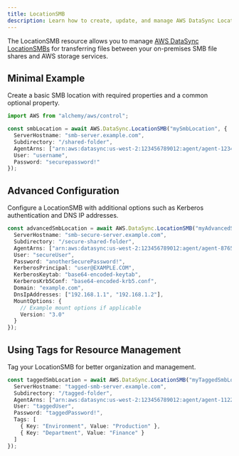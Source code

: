 ```yaml
---
title: LocationSMB
description: Learn how to create, update, and manage AWS DataSync LocationSMBs using Alchemy Cloud Control.
---
```



The LocationSMB resource allows you to manage [AWS DataSync LocationSMBs](https://docs.aws.amazon.com/datasync/latest/userguide/) for transferring files between your on-premises SMB file shares and AWS storage services.

## Minimal Example

Create a basic SMB location with required properties and a common optional property.

```ts
import AWS from "alchemy/aws/control";

const smbLocation = await AWS.DataSync.LocationSMB("mySmbLocation", {
  ServerHostname: "smb-server.example.com",
  Subdirectory: "/shared-folder",
  AgentArns: ["arn:aws:datasync:us-west-2:123456789012:agent/agent-12345678"],
  User: "username",
  Password: "securepassword!"
});
```

## Advanced Configuration

Configure a LocationSMB with additional options such as Kerberos authentication and DNS IP addresses.

```ts
const advancedSmbLocation = await AWS.DataSync.LocationSMB("myAdvancedSmbLocation", {
  ServerHostname: "smb-secure-server.example.com",
  Subdirectory: "/secure-shared-folder",
  AgentArns: ["arn:aws:datasync:us-west-2:123456789012:agent/agent-87654321"],
  User: "secureUser",
  Password: "anotherSecurePassword!",
  KerberosPrincipal: "user@EXAMPLE.COM",
  KerberosKeytab: "base64-encoded-keytab",
  KerberosKrb5Conf: "base64-encoded-krb5.conf",
  Domain: "example.com",
  DnsIpAddresses: ["192.168.1.1", "192.168.1.2"],
  MountOptions: {
    // Example mount options if applicable
    Version: "3.0"
  }
});
```

## Using Tags for Resource Management

Tag your LocationSMB for better organization and management.

```ts
const taggedSmbLocation = await AWS.DataSync.LocationSMB("myTaggedSmbLocation", {
  ServerHostname: "tagged-smb-server.example.com",
  Subdirectory: "/tagged-folder",
  AgentArns: ["arn:aws:datasync:us-west-2:123456789012:agent/agent-11223344"],
  User: "taggedUser",
  Password: "taggedPassword!",
  Tags: [
    { Key: "Environment", Value: "Production" },
    { Key: "Department", Value: "Finance" }
  ]
});
```
